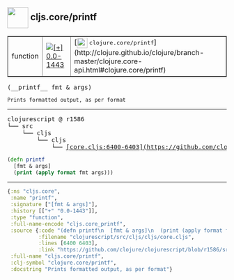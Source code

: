 ## <img width="48px" valign="middle" src="http://i.imgur.com/Hi20huC.png"> cljs.core/printf

 <table border="1">
<tr>
<td>function</td>
<td><a href="https://github.com/cljsinfo/api-refs/tree/0.0-1443"><img valign="middle" alt="[+] 0.0-1443" src="https://img.shields.io/badge/+-0.0--1443-lightgrey.svg"></a> </td>
<td>
[<img height="24px" valign="middle" src="http://i.imgur.com/1GjPKvB.png"> <samp>clojure.core/printf</samp>](http://clojure.github.io/clojure/branch-master/clojure.core-api.html#clojure.core/printf)
</td>
</tr>
</table>

 <samp>
(__printf__ fmt & args)<br>
</samp>

```
Prints formatted output, as per format
```

---

 <pre>
clojurescript @ r1586
└── src
    └── cljs
        └── cljs
            └── <ins>[core.cljs:6400-6403](https://github.com/clojure/clojurescript/blob/r1586/src/cljs/cljs/core.cljs#L6400-L6403)</ins>
</pre>

```clj
(defn printf
  [fmt & args]
  (print (apply format fmt args)))
```


---

```clj
{:ns "cljs.core",
 :name "printf",
 :signature ["[fmt & args]"],
 :history [["+" "0.0-1443"]],
 :type "function",
 :full-name-encode "cljs.core_printf",
 :source {:code "(defn printf\n  [fmt & args]\n  (print (apply format fmt args)))",
          :filename "clojurescript/src/cljs/cljs/core.cljs",
          :lines [6400 6403],
          :link "https://github.com/clojure/clojurescript/blob/r1586/src/cljs/cljs/core.cljs#L6400-L6403"},
 :full-name "cljs.core/printf",
 :clj-symbol "clojure.core/printf",
 :docstring "Prints formatted output, as per format"}

```
